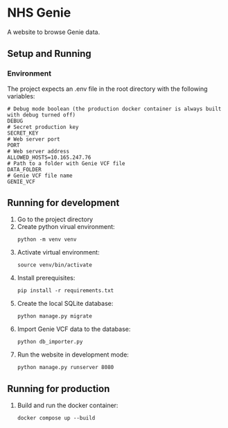 # NHS Genie

A website to browse Genie data.

## Setup and Running

### Environment

The project expects an .env file in the root directory with the following variables:

```env
# Debug mode boolean (the production docker container is always built with debug turned off)
DEBUG
# Secret production key
SECRET_KEY
# Web server port
PORT
# Web server address
ALLOWED_HOSTS=10.165.247.76
# Path to a folder with Genie VCF file
DATA_FOLDER
# Genie VCF file name
GENIE_VCF
```

## Running for development
1. Go to the project directory
2. Create python virual environment:
    ```
    python -m venv venv
    ```
3. Activate virtual environment:
    ```
    source venv/bin/activate
    ```
4. Install prerequisites:
    ```
    pip install -r requirements.txt
    ```
5. Create the local SQLite database:
    ```
    python manage.py migrate
    ```
6. Import Genie VCF data to the database:
    ```
    python db_importer.py
    ```
7. Run the website in development mode:
    ```
    python manage.py runserver 8080
    ```

## Running for production
1. Build and run the docker container:
    ```
    docker compose up --build
    ```